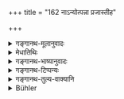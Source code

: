 +++
title = "162 नाऽन्योत्पन्ना प्रजास्तीह"

+++

<details><summary>गङ्गानथ-मूलानुवादः</summary>

What is born of another is not a ‘child’: nor is one begotten on another man’s wife; for good women a second husband is nowhere ordained.—(160).
</details>

<details><summary>मेधातिथिः</summary>

अन्येन भर्त्रा या उत्पादिता **प्रजा** सा नैव तस्याः प्रजा । अन्यदारेषु च या पुंसोत्पादिता सापि तस्य न भवति ॥ ५.१६० ॥
</details>

<details><summary>गङ्गानथ-भाष्यानुवादः</summary>

The child that is born for her from another man is not her ‘child’; similarly what is begotten by a man on another man’s wife is not his child.—(160)
</details>

<details><summary>गङ्गानथ-टिप्पन्यः</summary>

(Verse 162 of others.)

‘*Naprajā*’—‘Is not her offspring at all’ (Medhātithi, Nārāyaṇa and
Nandana);—‘is not her *lawful* child’ (Kullūka and Govindarāja).
</details>

<details><summary>गङ्गानथ-तुल्य-वाक्यानि</summary>

**(verses 5.154-163)  
**

See Comparative notes for [Verse
5.154].
</details>

<details><summary>Bühler</summary>

162	Offspring begotten by another man is here not (considered lawful), nor (does offspring begotten) on another man's wife (belong to the begetter), nor is a second husband anywhere prescribed for virtuous women.
</details>
